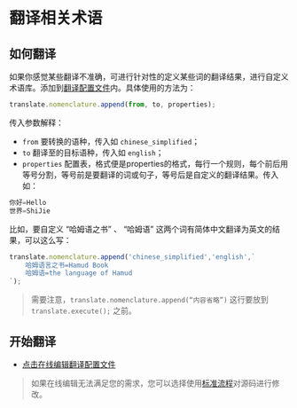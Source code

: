 # 翻译相关术语

## 如何翻译

如果你感觉某些翻译不准确，可进行针对性的定义某些词的翻译结果，进行自定义术语库。添加到[翻译配置文件](https://github.com/Hamud-Lang/Hamud_Book/edit/zh-Hans-CN/assets/translate_lib.js)内。具体使用的方法为：

```javascript
translate.nomenclature.append(from, to, properties);
```

传入参数解释：

- `from` 要转换的语种，传入如 `chinese_simplified`；
- `to` 翻译至的目标语种，传入如 `english`；
- `properties` 配置表，格式便是properties的格式，每行一个规则，每个前后用等号分割，等号前是要翻译的词或句子，等号后是自定义的翻译结果。传入如：

```javascript
你好=Hello
世界=ShiJie
```

比如，要自定义 “哈姆语之书” 、 “哈姆语” 这两个词有简体中文翻译为英文的结果，可以这么写：

```javascript
translate.nomenclature.append('chinese_simplified','english',`
    哈姆语言之书=Hamud Book
    哈姆语=the language of Hamud
`);
```

> 需要注意，`translate.nomenclature.append(“内容省略”)` 这行要放到 `translate.execute();` 之前。

## 开始翻译

- [点击在线编辑翻译配置文件](https://github.com/Hamud-Lang/Hamud_Book/edit/zh-Hans-CN/assets/translate_lib.js)

> 如果在线编辑无法满足您的需求，您可以选择使用[标准流程](../About_Book.md#💻代码或内容贡献)对源码进行修改。
